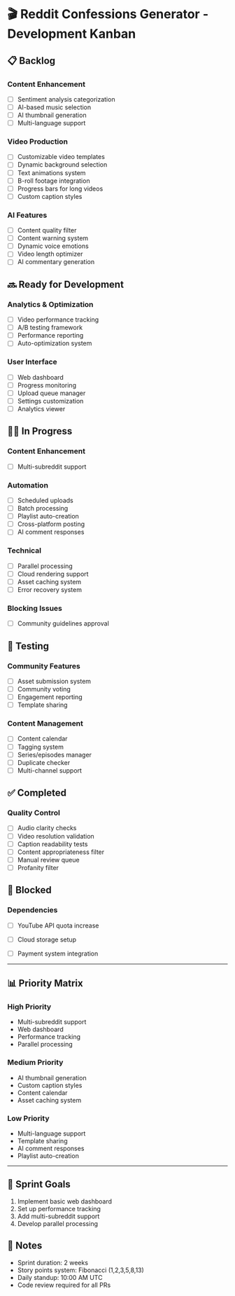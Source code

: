 # 🎬 Reddit Confessions Generator - Development Kanban

## 📋 Backlog

### Content Enhancement
- [ ] Sentiment analysis categorization
- [ ] AI-based music selection
- [ ] AI thumbnail generation
- [ ] Multi-language support

### Video Production
- [ ] Customizable video templates
- [ ] Dynamic background selection
- [ ] Text animations system
- [ ] B-roll footage integration
- [ ] Progress bars for long videos
- [ ] Custom caption styles

### AI Features
- [ ] Content quality filter
- [ ] Content warning system
- [ ] Dynamic voice emotions
- [ ] Video length optimizer
- [ ] AI commentary generation

## 🔜 Ready for Development

### Analytics & Optimization
- [ ] Video performance tracking
- [ ] A/B testing framework
- [ ] Performance reporting
- [ ] Auto-optimization system

### User Interface
- [ ] Web dashboard
- [ ] Progress monitoring
- [ ] Upload queue manager
- [ ] Settings customization
- [ ] Analytics viewer

## 👨‍💻 In Progress

### Content Enhancement
- [ ] Multi-subreddit support

### Automation
- [ ] Scheduled uploads
- [ ] Batch processing
- [ ] Playlist auto-creation
- [ ] Cross-platform posting
- [ ] AI comment responses

### Technical
- [ ] Parallel processing
- [ ] Cloud rendering support
- [ ] Asset caching system
- [ ] Error recovery system

### Blocking Issues
- [ ] Community guidelines approval

## 🧪 Testing

### Community Features
- [ ] Asset submission system
- [ ] Community voting
- [ ] Engagement reporting
- [ ] Template sharing

### Content Management
- [ ] Content calendar
- [ ] Tagging system
- [ ] Series/episodes manager
- [ ] Duplicate checker
- [ ] Multi-channel support

## ✅ Completed

### Quality Control
- [ ] Audio clarity checks
- [ ] Video resolution validation
- [ ] Caption readability tests
- [ ] Content appropriateness filter
- [ ] Manual review queue
- [ ] Profanity filter

## 🚫 Blocked

### Dependencies
- [ ] YouTube API quota increase
- [ ] Cloud storage setup
- [ ] Payment system integration


---

## 📊 Priority Matrix

### High Priority
- Multi-subreddit support
- Web dashboard
- Performance tracking
- Parallel processing

### Medium Priority
- AI thumbnail generation
- Custom caption styles
- Content calendar
- Asset caching system

### Low Priority
- Multi-language support
- Template sharing
- AI comment responses
- Playlist auto-creation

---

## 🎯 Sprint Goals
1. Implement basic web dashboard
2. Set up performance tracking
3. Add multi-subreddit support
4. Develop parallel processing

## 📝 Notes
- Sprint duration: 2 weeks
- Story points system: Fibonacci (1,2,3,5,8,13)
- Daily standup: 10:00 AM UTC
- Code review required for all PRs